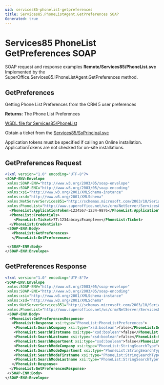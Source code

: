 ```yaml
---
uid: services85-phonelist-getpreferences
title: Services85.PhoneListAgent.GetPreferences SOAP
Generated: true
---
```


# Services85 PhoneList GetPreferences SOAP

SOAP request and response examples **Remote/Services85/PhoneList.svc**
Implemented by the <see cref="M:SuperOffice.Services85.IPhoneListAgent.GetPreferences">SuperOffice.Services85.IPhoneListAgent.GetPreferences</see> method.

## GetPreferences

Getting Phone List Preferences from the CRM 5 user preferences


**Returns:** The Phone List Preferences


[WSDL file for Services85/PhoneList](../Services85-PhoneList.md)

Obtain a ticket from the [Services85/SoPrincipal.svc](../SoPrincipal/index.md)

Application tokens must be specified if calling an Online installation. ApplicationTokens are not checked for on-site installations.

## GetPreferences Request

```xml
<?xml version="1.0" encoding="UTF-8"?>
<SOAP-ENV:Envelope
 xmlns:SOAP-ENV="http://www.w3.org/2003/05/soap-envelope"
 xmlns:SOAP-ENC="http://www.w3.org/2003/05/soap-encoding"
 xmlns:xsi="http://www.w3.org/2001/XMLSchema-instance"
 xmlns:xsd="http://www.w3.org/2001/XMLSchema"
 xmlns:NetServerServices851="http://schemas.microsoft.com/2003/10/Serialization/"
 xmlns:PhoneList="http://www.superoffice.net/ws/crm/NetServer/Services85">
  <PhoneList:ApplicationToken>1234567-1234-9876</PhoneList:ApplicationToken>
  <PhoneList:Credentials>
    <PhoneList:Ticket>7T:1234abcxyzExample==</PhoneList:Ticket>
  </PhoneList:Credentials>
 <SOAP-ENV:Body>
   <PhoneList:GetPreferences>
   </PhoneList:GetPreferences>

 </SOAP-ENV:Body>
</SOAP-ENV:Envelope>

```


## GetPreferences Response

```xml
<?xml version="1.0" encoding="UTF-8"?>
<SOAP-ENV:Envelope
 xmlns:SOAP-ENV="http://www.w3.org/2003/05/soap-envelope"
 xmlns:SOAP-ENC="http://www.w3.org/2003/05/soap-encoding"
 xmlns:xsi="http://www.w3.org/2001/XMLSchema-instance"
 xmlns:xsd="http://www.w3.org/2001/XMLSchema"
 xmlns:NetServerServices851="http://schemas.microsoft.com/2003/10/Serialization/"
 xmlns:PhoneList="http://www.superoffice.net/ws/crm/NetServer/Services85">
 <SOAP-ENV:Body>
  <PhoneList:GetPreferencesResponse>
   <PhoneList:Response xsi:type="PhoneList:PhoneListPreferences">
    <PhoneList:SearchCompany xsi:type="xsd:boolean">false</PhoneList:SearchCompany>
    <PhoneList:SearchFirstname xsi:type="xsd:boolean">false</PhoneList:SearchFirstname>
    <PhoneList:SearchLastname xsi:type="xsd:boolean">false</PhoneList:SearchLastname>
    <PhoneList:SearchDepartment xsi:type="xsd:boolean">false</PhoneList:SearchDepartment>
    <PhoneList:SearchModeCompany xsi:type="PhoneList:StringSearchType">Exact</PhoneList:SearchModeCompany>
    <PhoneList:SearchModeDepartment xsi:type="PhoneList:StringSearchType">Exact</PhoneList:SearchModeDepartment>
    <PhoneList:SearchModeFirstname xsi:type="PhoneList:StringSearchType">Exact</PhoneList:SearchModeFirstname>
    <PhoneList:SearchModeLastname xsi:type="PhoneList:StringSearchType">Exact</PhoneList:SearchModeLastname>
   </PhoneList:Response>
  </PhoneList:GetPreferencesResponse>
 </SOAP-ENV:Body>
</SOAP-ENV:Envelope>

```


